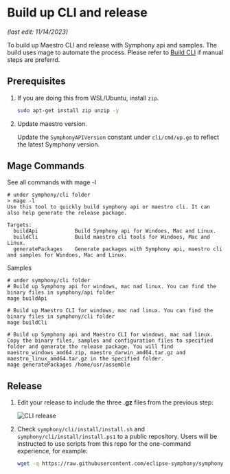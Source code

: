 <!--
Copyright (c) Microsoft Corporation.
Licensed under the MIT license.
SPDX-License-Identifier: MIT
-->
# Build up CLI and release

_(last edit: 11/14/2023)_

To build up Maestro CLI and release with Symphony api and samples. 
The build uses mage to automate the process. Please refer to  [Build CLI](../docs/symphony-book/cli/build_cli.md) if manual steps are preferrd.

## Prerequisites
1. If you are doing this from WSL/Ubuntu, install `zip`.

   ```bash
   sudo apt-get install zip unzip -y
   ```
2. Update maestro version.

   Update the `SymphonyAPIVersion` constant under `cli/cmd/up.go` to reflect the latest Symphony version.

## Mage Commands
See all commands with mage -l
```
# under symphony/cli folder
> mage -l
Use this tool to quickly build symphony api or maestro cli. It can also help generate the release package.

Targets:
  buildApi            Build Symphony api for Windoes, Mac and Linux.
  buildCli            Build maestro cli tools for Windoes, Mac and Linux.
  generatePackages    Generate packages with Symphony api, maestro cli and samples for Windoes, Mac and Linux.
```
Samples
```
# under symphony/cli folder
# Build up Symphony api for windows, mac nad linux. You can find the binary files in symphony/api folder
mage buildApi

# Build up Maestro CLI for windows, mac nad linux. You can find the binary files in symphony/cli folder
mage buildCli

# Build up Symphony api and Maestro CLI for windows, mac nad linux. Copy the binary files, samples and configuration files to specified folder and generate the release package. You will find maestro_windows_amd64.zip, maestro_darwin_amd64.tar.gz and maestro_linux_amd64.tar.gz in the specified folder.
mage generatePackages /home/usr/assemble
```

## Release 

1. Edit your release to include the three **.gz** files from the previous step:

   ![CLI release](../docs/symphony-book/images/cli-release.png)

1. Check `symphony/cli/install/install.sh` and `symphony/cli/install/install.ps1` to a public repository. Users will be instructed to use scripts from this repo for the one-command experience, for example:

   ```bash
   wget -q https://raw.githubusercontent.com/eclipse-symphony/symphony/master/cli/install/install.sh -O - | /bin/bash
   ```
